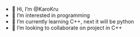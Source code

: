 - 👋 Hi, I’m @KaroKru
- 👀 I’m interested in programming
- 🌱 I’m currently learning C++, next it will be python
- 💞️ I’m looking to collaborate on project in C++


<!---
KaroKru/KaroKru is a ✨ special ✨ repository because its `README.md` (this file) appears on your GitHub profile.
You can click the Preview link to take a look at your changes.
--->
